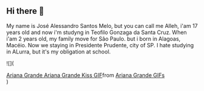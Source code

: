 ## Hi there 👋 

My name is José Alessandro Santos Melo, but you can call me Alleh, i'am 17 years old and now i'm studyng in Teofilo Gonzaga da Santa Cruz.
  When i'am 2 years old, my family move for São Paulo. but i born in Alagoas, Macéio. Now we staying in Presidente Prudente, city of SP.
I hate studying in ALurra, but it's my obligation at school.

![](<div class="tenor-gif-embed" data-postid="17987115633298461228" data-share-method="host" data-aspect-ratio="1.02049" data-width="100%"><a href="https://tenor.com/view/ariana-grande-ariana-grande-kiss-ari-ariana-grande-heart-ariana-grande-blowing-kiss-gif-17987115633298461228">Ariana Grande Ariana Grande Kiss GIF</a>from <a href="https://tenor.com/search/ariana+grande-gifs">Ariana Grande GIFs</a></div> <script type="text/javascript" async src="https://tenor.com/embed.js"></script>)
